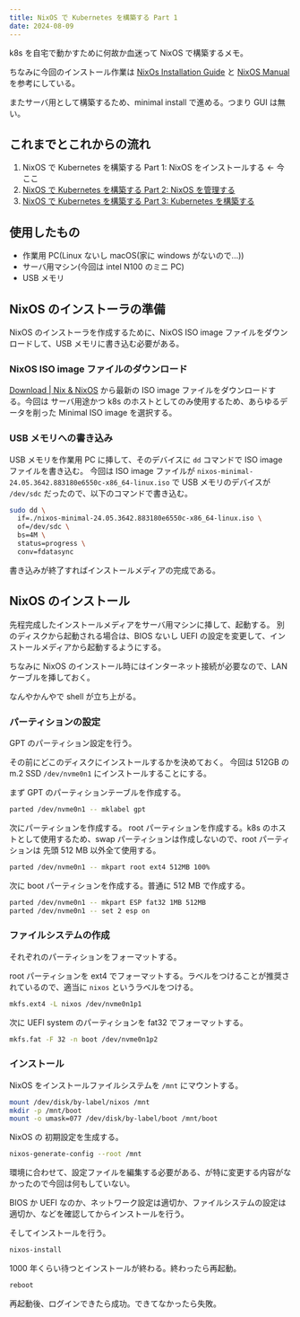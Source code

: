 ```yaml
---
title: NixOS で Kubernetes を構築する Part 1
date: 2024-08-09
---
```


k8s を自宅で動かすために何故か血迷って NixOS で構築するメモ。

ちなみに今回のインストール作業は [NixOs Installation Guide](https://nixos.wiki/wiki/NixOS_Installation_Guide) と [NixOS Manual](https://nixos.org/manual/nixos/stable/#ch-installation) を参考にしている。

またサーバ用として構築するため、minimal install で進める。つまり GUI は無い。

## これまでとこれからの流れ

1. NixOS で Kubernetes を構築する Part 1: NixOS をインストールする <- 今ここ
2. [NixOS で Kubernetes を構築する Part 2: NixOS を管理する](/posts/k8s-nixos-part2)
3. [NixOS で Kubernetes を構築する Part 3: Kubernetes を構築する](/posts/k8s-nixos-part3)

## 使用したもの

- 作業用 PC(Linux ないし macOS(家に windows がないので...))
- サーバ用マシン(今回は intel N100 のミニ PC)
- USB メモリ

## NixOS のインストーラの準備

NixOS のインストーラを作成するために、NixOS ISO image ファイルをダウンロードして、USB メモリに書き込む必要がある。

### NixOS ISO image ファイルのダウンロード

[Download | Nix & NixOS](https://nixos.org/download/#nixos-iso) から最新の ISO image ファイルをダウンロードする。今回は サーバ用途かつ k8s のホストとしてのみ使用するため、あらゆるデータを削った Minimal ISO image を選択する。

### USB メモリへの書き込み

USB メモリを作業用 PC に挿して、そのデバイスに `dd` コマンドで ISO image ファイルを書き込む。
今回は ISO image ファイルが `nixos-minimal-24.05.3642.883180e6550c-x86_64-linux.iso` で USB メモリのデバイスが `/dev/sdc` だったので、以下のコマンドで書き込む。

```sh
sudo dd \
  if=./nixos-minimal-24.05.3642.883180e6550c-x86_64-linux.iso \
  of=/dev/sdc \
  bs=4M \
  status=progress \
  conv=fdatasync
```

書き込みが終了すればインストールメディアの完成である。

## NixOS のインストール

先程完成したインストールメディアをサーバ用マシンに挿して、起動する。
別のディスクから起動される場合は、BIOS ないし UEFI の設定を変更して、インストールメディアから起動するようにする。

ちなみに NixOS のインストール時にはインターネット接続が必要なので、LAN ケーブルを挿しておく。

なんやかんやで shell が立ち上がる。

### パーティションの設定

GPT のパーティション設定を行う。

その前にどこのディスクにインストールするかを決めておく。
今回は 512GB の m.2 SSD `/dev/nvme0n1` にインストールすることにする。

まず GPT のパーティションテーブルを作成する。

```sh
parted /dev/nvme0n1 -- mklabel gpt
```

次にパーティションを作成する。
root パーティションを作成する。k8s のホストとして使用するため、swap パーティションは作成しないので、root パーティションは 先頭 512 MB 以外全て使用する。

```sh
parted /dev/nvme0n1 -- mkpart root ext4 512MB 100%
```

次に boot パーティションを作成する。普通に 512 MB で作成する。

```sh
parted /dev/nvme0n1 -- mkpart ESP fat32 1MB 512MB
parted /dev/nvme0n1 -- set 2 esp on
```

### ファイルシステムの作成

それぞれのパーティションをフォーマットする。

root パーティションを ext4 でフォーマットする。ラベルをつけることが推奨されているので、適当に `nixos` というラベルをつける。

```sh
mkfs.ext4 -L nixos /dev/nvme0n1p1
```

次に UEFI system のパーティションを fat32 でフォーマットする。

```sh
mkfs.fat -F 32 -n boot /dev/nvme0n1p2
```

### インストール

NixOS をインストールファイルシステムを `/mnt` にマウントする。

```sh
mount /dev/disk/by-label/nixos /mnt
mkdir -p /mnt/boot
mount -o umask=077 /dev/disk/by-label/boot /mnt/boot
```

NixOS の 初期設定を生成する。

```sh
nixos-generate-config --root /mnt
```

環境に合わせて、設定ファイルを編集する必要がある、が特に変更する内容がなかったので今回は何もしていない。

BIOS か UEFI なのか、ネットワーク設定は適切か、ファイルシステムの設定は適切か、などを確認してからインストールを行う。

そしてインストールを行う。

```sh
nixos-install
```

1000 年くらい待つとインストールが終わる。終わったら再起動。

```sh
reboot
```

再起動後、ログインできたら成功。できてなかったら失敗。
